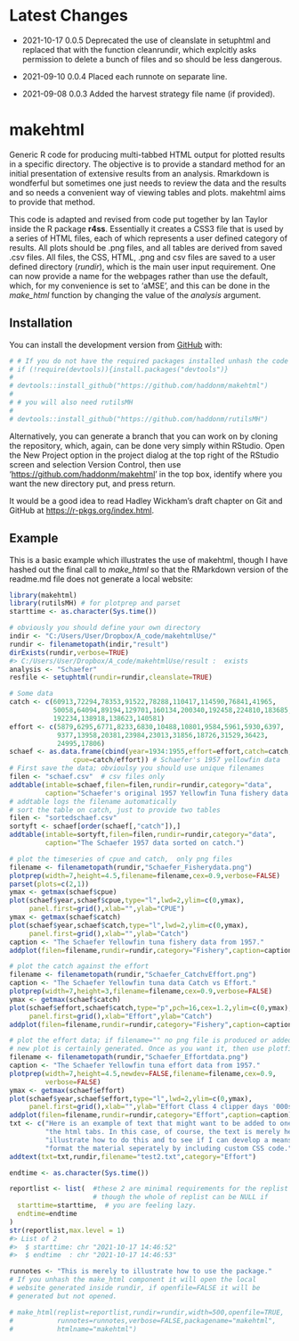 
<!-- README.md is generated from README.Rmd. Please edit that file -->

# Latest Changes

-   2021-10-17 0.0.5 Deprecated the use of cleanslate in setuphtml and
    replaced that with the function cleanrundir, which explcitly asks
    permission to delete a bunch of files and so should be less
    dangerous.

-   2021-09-10 0.0.4 Placed each runnote on separate line.

-   2021-09-08 0.0.3 Added the harvest strategy file name (if provided).

# makehtml

<!-- badges: start -->
<!-- badges: end -->

Generic R code for producing multi-tabbed HTML output for plotted
results in a specific directory. The objective is to provide a standard
method for an initial presentation of extensive results from an
analysis. Rmarkdown is wondferful but sometimes one just needs to review
the data and the results and so needs a convenient way of viewing tables
and plots. makehtml aims to provide that method.

This code is adapted and revised from code put together by Ian Taylor
inside the R package **r4ss**. Essentially it creates a CSS3 file that
is used by a series of HTML files, each of which represents a user
defined category of results. All plots should be .png files, and all
tables are derived from saved .csv files. All files, the CSS, HTML, .png
and csv files are saved to a user defined directory (*rundir*), which is
the main user input requirement. One can now provide a name for the
webpages rather than use the default, which, for my convenience is set
to ‘aMSE’, and this can be done in the *make\_html* function by changing
the value of the *analysis* argument.

## Installation

You can install the development version from
[GitHub](https://github.com/haddonm/aMSE) with:

``` r
# # If you do not have the required packages installed unhash the code in this block and run it
# if (!require(devtools)){install.packages("devtools")} 
# 
# devtools::install_github("https://github.com/haddonm/makehtml")
# 
# # you will also need rutilsMH
# 
# devtools::install_github("https://github.com/haddonm/rutilsMH")
```

Alternatively, you can generate a branch that you can work on by cloning
the repository, which, again, can be done very simply within RStudio.
Open the New Project option in the project dialog at the top right of
the RStudio screen and selection Version Control, then use
‘<https://github.com/haddonm/makehtml>’ in the top box, identify where
you want the new directory put, and press return.

It would be a good idea to read Hadley Wickham’s draft chapter on Git
and GitHub at <https://r-pkgs.org/index.html>.

## Example

This is a basic example which illustrates the use of makehtml, though I
have hashed out the final call to *make\_html* so that the RMarkdown
version of the readme.md file does not generate a local website:

``` r
library(makehtml)
library(rutilsMH) # for plotprep and parset
starttime <- as.character(Sys.time())

# obviously you should define your own directory
indir <- "C:/Users/User/Dropbox/A_code/makehtmlUse/" 
rundir <- filenametopath(indir,"result")
dirExists(rundir,verbose=TRUE)
#> C:/Users/User/Dropbox/A_code/makehtmlUse/result :  exists
analysis <- "Schaefer"
resfile <- setuphtml(rundir=rundir,cleanslate=TRUE)

# Some data
catch <- c(60913,72294,78353,91522,78288,110417,114590,76841,41965,
           50058,64094,89194,129701,160134,200340,192458,224810,183685,
           192234,138918,138623,140581)
effort <- c(5879,6295,6771,8233,6830,10488,10801,9584,5961,5930,6397,
            9377,13958,20381,23984,23013,31856,18726,31529,36423,
            24995,17806)
schaef <- as.data.frame(cbind(year=1934:1955,effort=effort,catch=catch,
                cpue=catch/effort)) # Schaefer's 1957 yellowfin data
# First save the data; obvioulsy you should use unique filenames
filen <- "schaef.csv"  # csv files only
addtable(intable=schaef,filen=filen,rundir=rundir,category="data",
         caption="Schaefer's original 1957 Yellowfin Tuna fishery data.")
# addtable logs the filename automatically
# sort the table on catch, just to provide two tables
filen <- "sortedschaef.csv"
sortyft <- schaef[order(schaef[,"catch"]),]
addtable(intable=sortyft,filen=filen,rundir=rundir,category="data",
         caption="The Schaefer 1957 data sorted on catch.")

# plot the timeseries of cpue and catch,  only png files
filename <- filenametopath(rundir,"Schaefer_Fisherydata.png")
plotprep(width=7,height=4.5,filename=filename,cex=0.9,verbose=FALSE)
parset(plots=c(2,1))
ymax <- getmax(schaef$cpue)
plot(schaef$year,schaef$cpue,type="l",lwd=2,ylim=c(0,ymax),
     panel.first=grid(),xlab="",ylab="CPUE")
ymax <- getmax(schaef$catch)
plot(schaef$year,schaef$catch,type="l",lwd=2,ylim=c(0,ymax),
     panel.first=grid(),xlab="",ylab="Catch")
caption <- "The Schaefer Yellowfin tuna fishery data from 1957."
addplot(filen=filename,rundir=rundir,category="Fishery",caption=caption)  

# plot the catch against the effort
filename <- filenametopath(rundir,"Schaefer_CatchvEffort.png")
caption <- "The Schaefer Yellowfin tuna data Catch vs Effort."
plotprep(width=7,height=3,filename=filename,cex=0.9,verbose=FALSE)
ymax <- getmax(schaef$catch)
plot(schaef$effort,schaef$catch,type="p",pch=16,cex=1.2,ylim=c(0,ymax),
     panel.first=grid(),xlab="Effort",ylab="Catch")
addplot(filen=filename,rundir=rundir,category="Fishery",caption=caption)  

# plot the effort data; if filename="" no png file is produced or added, but a
# new plot is certainly generated. Once as you want it, then use plotfilename.
filename <- filenametopath(rundir,"Schaefer_Effortdata.png")
caption <- "The Schaefer Yellowfin tuna effort data from 1957."
plotprep(width=7,height=4.5,newdev=FALSE,filename=filename,cex=0.9,
         verbose=FALSE)
ymax <- getmax(schaef$effort)
plot(schaef$year,schaef$effort,type="l",lwd=2,ylim=c(0,ymax),
     panel.first=grid(),xlab="",ylab="Effort Class 4 clipper days '000s")
addplot(filen=filename,rundir=rundir,category="Effort",caption=caption)  
txt <- c("Here is an example of text that might want to be added to one of ",
         "the html tabs. In this case, of course, the text is merely here to ",
         "illustrate how to do this and to see if I can develop a means to ",
         "format the material seperately by including custom CSS code.")
addtext(txt=txt,rundir,filename="test2.txt",category="Effort")

endtime <- as.character(Sys.time())

reportlist <- list(  #these 2 are minimal requirements for the replist
                     # though the whole of replist can be NULL if 
  starttime=starttime,  # you are feeling lazy.
  endtime=endtime 
)
str(reportlist,max.level = 1)
#> List of 2
#>  $ starttime: chr "2021-10-17 14:46:52"
#>  $ endtime  : chr "2021-10-17 14:46:53"

runnotes <- "This is merely to illustrate how to use the package."
# If you unhash the make_html component it will open the local
# website generated inside rundir, if openfile=FALSE it will be
# generated but not opened.

# make_html(replist=reportlist,rundir=rundir,width=500,openfile=TRUE,
#           runnotes=runnotes,verbose=FALSE,packagename="makehtml",
#           htmlname="makehtml")
```
